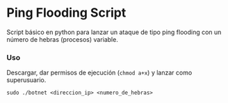 # Ping Flooding Script

Script básico en python para lanzar un ataque de tipo ping flooding con un número de hebras (procesos) variable.

### Uso

Descargar, dar permisos de ejecución (`chmod a+x`) y lanzar como superusuario.

`sudo ./botnet <direccion_ip> <numero_de_hebras>`
